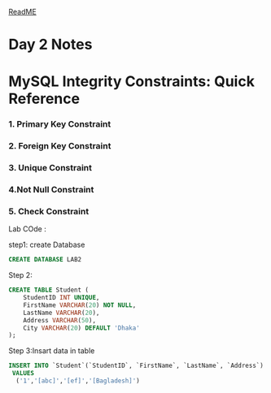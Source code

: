 [ReadME](readme.md)  
# Day 2 Notes
 
# MySQL Integrity Constraints: Quick Reference

### 1. Primary Key Constraint
### 2. Foreign Key Constraint
### 3. Unique Constraint 
### 4.Not Null Constraint 
### 5. Check Constraint
Lab COde : 

step1: create Database
```sql
CREATE DATABASE LAB2 
```
Step 2:
```sql
CREATE TABLE Student (
    StudentID INT UNIQUE,
    FirstName VARCHAR(20) NOT NULL,
    LastName VARCHAR(20),
    Address VARCHAR(50),
    City VARCHAR(20) DEFAULT 'Dhaka'
);

```
Step 3:Insart data in table 
 ```sql 
 INSERT INTO `Student`(`StudentID`, `FirstName`, `LastName`, `Address`)
  VALUES
   ('1','[abc]','[ef]','[Bagladesh]')
```